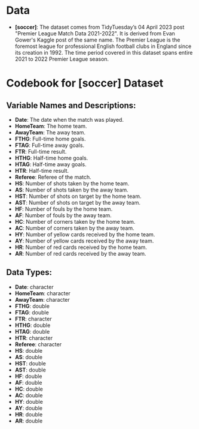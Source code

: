 # Data
-   **[soccer]**: The dataset comes from TidyTuesday’s 04 April 2023 post "Premier League Match Data 2021-2022". It is derived from Evan Gower's Kaggle post of the same name. The Premier League is the foremost league for professional English football clubs in England since its creation in 1992. The time period covered in this dataset spans entire 2021 to 2022 Premier League season.

# Codebook for [soccer] Dataset

## Variable Names and Descriptions:

-   **Date**: The date when the match was played.
-   **HomeTeam**: The home team.
-   **AwayTeam**: The away team.
-   **FTHG**: Full-time home goals.
-   **FTAG**: Full-time away goals.
-   **FTR**: Full-time result.
-   **HTHG**: Half-time home goals.
-   **HTAG**: Half-time away goals.
-   **HTR**: Half-time result.
-   **Referee**: Referee of the match.
-   **HS**: Number of shots taken by the home team.
-   **AS**: Number of shots taken by the away team.
-   **HST**: Number of shots on target by the home team.
-   **AST**: Number of shots on target by the away team.
-   **HF**: Number of fouls by the home team.
-   **AF**: Number of fouls by the away team.
-   **HC**: Number of corners taken by the home team.
-   **AC**: Number of corners taken by the away team.
-   **HY**: Number of yellow cards received by the home team.
-   **AY**: Number of yellow cards received by the away team.
-   **HR**: Number of red cards received by the home team.
-   **AR**: Number of red cards received by the away team.

## Data Types:

-   **Date**: character
-   **HomeTeam**: character
-   **AwayTeam**: character
-   **FTHG**: double
-   **FTAG**: double
-   **FTR**: character
-   **HTHG**: double
-   **HTAG**: double
-   **HTR**: character
-   **Referee**: character
-   **HS**: double
-   **AS**: double
-   **HST**: double
-   **AST**: double
-   **HF**: double
-   **AF**: double
-   **HC**: double
-   **AC**: double
-   **HY**: double
-   **AY**: double
-   **HR**: double
-   **AR**: double



